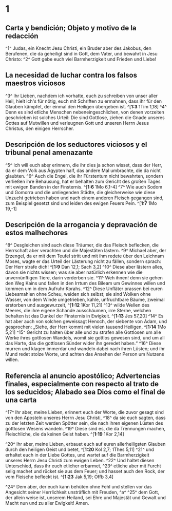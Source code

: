 # 1
## Carta y bendición; Objeto y motivo de la redacción
^1^ Judas, ein Knecht Jesu Christi, ein Bruder aber des Jakobus, den Berufenen, die da geheiligt sind in Gott, dem Vater, und bewahrt in Jesu Christo: ^2^ Gott gebe euch viel Barmherzigkeit und Frieden und Liebe! 

## La necesidad de luchar contra los falsos maestros viciosos
^3^ Ihr Lieben, nachdem ich vorhatte, euch zu schreiben von unser aller Heil, hielt ich's für nötig, euch mit Schriften zu ermahnen, dass ihr für den Glauben kämpfet, der einmal den Heiligen übergeben ist. ^[**1:3** 1Tim 1,18] ^4^ Denn es sind etliche Menschen nebeneingeschlichen, von denen vorzeiten geschrieben ist solches Urteil: Die sind Gottlose, ziehen die Gnade unseres Gottes auf Mutwillen und verleugnen Gott und unseren Herrn Jesus Christus, den einigen Herrscher.


## Descripción de los seductores viciosos y el tribunal penal amenazante
^5^ Ich will euch aber erinnern, die ihr dies ja schon wisset, dass der Herr, da er dem Volk aus Ägypten half, das andere Mal umbrachte, die da nicht glaubten. ^6^ Auch die Engel, die ihr Fürstentum nicht bewahrten, sondern verließen ihre Behausung, hat er behalten zum Gericht des großen Tages mit ewigen Banden in der Finsternis. ^[**1:6** 1Mo 6,1-4] ^7^ Wie auch Sodom und Gomorra und die umliegenden Städte, die gleicherweise wie diese Unzucht getrieben haben und nach einem anderen Fleisch gegangen sind, zum Beispiel gesetzt sind und leiden des ewigen Feuers Pein. ^[**1:7** 1Mo 19,-1] 
 

## Descripción de la arrogancia y depravación de estos malhechores
^8^ Desgleichen sind auch diese Träumer, die das Fleisch beflecken, die Herrschaft aber verachten und die Majestäten lästern. ^9^ Michael aber, der Erzengel, da er mit dem Teufel stritt und mit ihm redete über den Leichnam Moses, wagte er das Urteil der Lästerung nicht zu fällen, sondern sprach: Der Herr strafe dich! ^[**1:9** Dan 12,1; Sach 3,2] ^10^ Diese aber lästern alles, davon sie nichts wissen; was sie aber natürlich erkennen wie die unvernünftigen Tiere, darin verderben sie. ^11^ Weh ihnen! denn sie gehen den Weg Kains und fallen in den Irrtum des Bileam um Gewinnes willen und kommen um in dem Aufruhr Korahs. ^12^ Diese Unfläter prassen bei euren Liebesmahlen ohne Scheu, weiden sich selbst; sie sind Wolken ohne Wasser, von dem Winde umgetrieben, kahle, unfruchtbare Bäume, zweimal erstorben und ausgewurzelt, ^[**1:12** 1Kor 11,21] ^13^ wilde Wellen des Meeres, die ihre eigene Schande ausschäumen, irre Sterne, welchen behalten ist das Dunkel der Finsternis in Ewigkeit. ^[**1:13** Jes 57,20] ^14^ Es hat aber auch von solchen geweissagt Henoch, der siebente von Adam, und gesprochen: „Siehe, der Herr kommt mit vielen tausend Heiligen, ^[**1:14** 1Mo 5,21] ^15^ Gericht zu halten über alle und zu strafen alle Gottlosen um alle Werke ihres gottlosen Wandels, womit sie gottlos gewesen sind, und um all das Harte, das die gottlosen Sünder wider ihn geredet haben.“ ^16^ Diese murren und klagen immerdar und wandeln dabei nach ihren Lüsten; und ihr Mund redet stolze Worte, und achten das Ansehen der Person um Nutzens willen.
   

## Referencia al anuncio apostólico; Advertencias finales, especialmente con respecto al trato de los seducidos; Alabado sea Dios como el final de una carta
^17^ Ihr aber, meine Lieben, erinnert euch der Worte, die zuvor gesagt sind von den Aposteln unseres Herrn Jesu Christi, ^18^ da sie euch sagten, dass zu der letzten Zeit werden Spötter sein, die nach ihren eigenen Lüsten des gottlosen Wesens wandeln. ^19^ Diese sind es, die da Trennungen machen, Fleischliche, die da keinen Geist haben. ^[**1:19** 1Kor 2,14] 


^20^ Ihr aber, meine Lieben, erbauet euch auf euren allerheiligsten Glauben durch den heiligen Geist und betet, ^[**1:20** Kol 2,7; 1Thes 5,11] ^21^ und erhaltet euch in der Liebe Gottes, und wartet auf die Barmherzigkeit unseres Herrn Jesu Christi zum ewigen Leben. ^22^ Und haltet diesen Unterschied, dass ihr euch etlicher erbarmet, ^23^ etliche aber mit Furcht selig machet und rücket sie aus dem Feuer; und hasset auch den Rock, der vom Fleische befleckt ist. ^[**1:23** Jak 5,19; Offb 3,4] 
 

^24^ Dem aber, der euch kann behüten ohne Fehl und stellen vor das Angesicht seiner Herrlichkeit unsträflich mit Freuden, ^a^ ^25^ dem Gott, der allein weise ist, unserem Heiland, sei Ehre und Majestät und Gewalt und Macht nun und zu aller Ewigkeit! Amen.